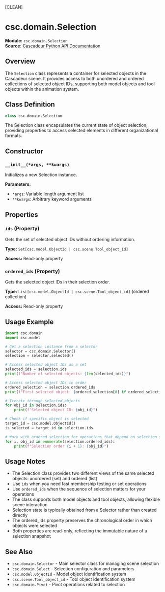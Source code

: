 [CLEAN]

# csc.domain.Selection

**Module:** `csc.domain.Selection`  
**Source:** [Cascadeur Python API Documentation](https://cascadeur.com/python-api/_generate/csc.domain.Selection.html)

## Overview

The `Selection` class represents a container for selected objects in the Cascadeur scene. It provides access to both unordered and ordered collections of selected object IDs, supporting both model objects and tool objects within the animation system.

## Class Definition

```python
class csc.domain.Selection
```

The Selection class encapsulates the current state of object selection, providing properties to access selected elements in different organizational formats.

## Constructor

### `__init__(*args, **kwargs)`

Initializes a new Selection instance.

**Parameters:**
- `*args`: Variable length argument list
- `**kwargs`: Arbitrary keyword arguments

## Properties

### `ids` (Property)

Gets the set of selected object IDs without ordering information.

**Type:** `Set[csc.model.ObjectId | csc.scene.Tool_object_id]`

**Access:** Read-only property

### `ordered_ids` (Property)

Gets the selected object IDs in their selection order.

**Type:** `List[csc.model.ObjectId | csc.scene.Tool_object_id]` (ordered collection)

**Access:** Read-only property

## Usage Example

```python
import csc.domain
import csc.model

# Get a selection instance from a selector
selector = csc.domain.Selector()
selection = selector.selected()

# Access selected object IDs as a set
selected_ids = selection.ids
print(f"Number of selected objects: {len(selected_ids)}")

# Access selected object IDs in order
ordered_selection = selection.ordered_ids
print(f"First selected object: {ordered_selection[0] if ordered_selection else 'None'}")

# Iterate through selected objects
for obj_id in selection.ids:
    print(f"Selected object ID: {obj_id}")

# Check if specific object is selected
target_id = csc.model.ObjectId()
is_selected = target_id in selection.ids

# Work with ordered selection for operations that depend on selection sequence
for i, obj_id in enumerate(selection.ordered_ids):
    print(f"Selection order {i + 1}: {obj_id}")
```

## Usage Notes

- The Selection class provides two different views of the same selected objects: unordered (set) and ordered (list)
- Use `ids` when you need fast membership testing or set operations
- Use `ordered_ids` when the sequence of selection matters for your operations
- The class supports both model objects and tool objects, allowing flexible scene interaction
- Selection state is typically obtained from a Selector rather than created directly
- The ordered_ids property preserves the chronological order in which objects were selected
- Both properties are read-only, reflecting the immutable nature of a selection snapshot

## See Also

- `csc.domain.Selector` - Main selector class for managing scene selection
- `csc.domain.Select` - Selection configuration and parameters
- `csc.model.ObjectId` - Model object identification system
- `csc.scene.Tool_object_id` - Tool object identification system
- `csc.domain.Pivot` - Pivot operations related to selection